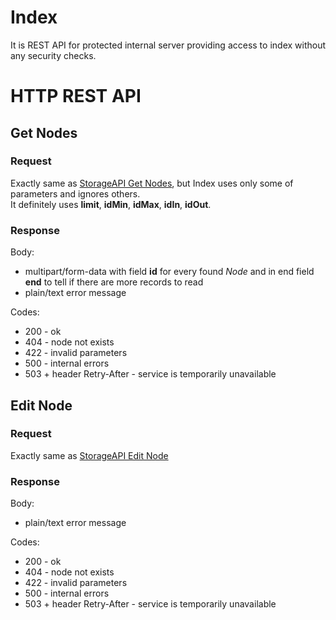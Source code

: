 # Index
It is REST API for protected internal server providing access to index without any security checks.

# HTTP REST API
## Get Nodes
### Request
Exactly same as [StorageAPI Get Nodes](STORAGE.md#get-nodes), but Index uses only some of parameters and ignores others.  
It definitely uses **limit**, **idMin**, **idMax**, **idIn**, **idOut**.

### Response
Body:
* multipart/form-data with field **id** for every found *Node* and in end field **end** to tell if there are more records to read
* plain/text error message

Codes:
* 200 - ok
* 404 - node <Node id> not exists
* 422 - invalid parameters
* 500 - internal errors
* 503 + header Retry-After - service is temporarily unavailable

## Edit Node
### Request
Exactly same as [StorageAPI Edit Node](STORAGE.md#edit-node)

### Response
Body:
* plain/text error message

Codes:
* 200 - ok
* 404 - node <Node id> not exists
* 422 - invalid parameters
* 500 - internal errors
* 503 + header Retry-After - service is temporarily unavailable

